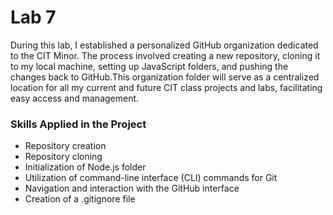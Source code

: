 # Lab 7

During this lab, I established a personalized GitHub organization dedicated to the CIT Minor. 
The process involved creating a new repository, cloning it to my local machine, setting up
JavaScript folders, and pushing the changes back to GitHub.This organization folder will serve
as a centralized location for all my current and future CIT class projects and labs, facilitating 
easy access and management.

### Skills Applied in the Project
- Repository creation
- Repository cloning
- Initialization of Node.js folder
- Utilization of command-line interface (CLI) commands for Git
- Navigation and interaction with the GitHub interface
- Creation of a .gitignore file
